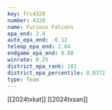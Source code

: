 ```yaml
---
key: frc4328
number: 4328
name: Furious Falcons
epa_end: 3.4
auto_epa_end: -0.12
teleop_epa_end: 2.64
endgame_epa_end: 0.88
winrate: 0.25
district_epa_rank: 181
district_epa_percentile: 0.0372
type: Team
---
```

[[2024txkat]]
[[2024txsan]]
